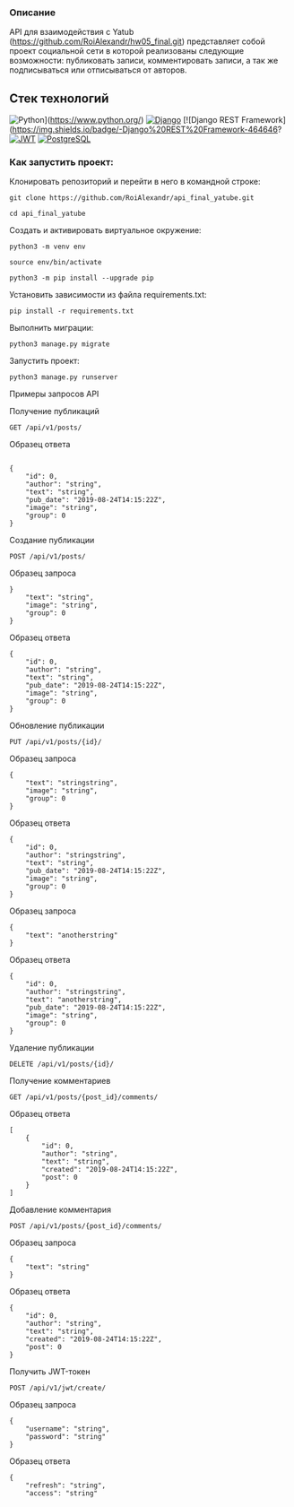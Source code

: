 ### Описание
API для взаимодействия с Yatub (https://github.com/RoiAlexandr/hw05_final.git) представляет собой проект социальной сети в которой реализованы следующие возможности: публиковать записи, комментировать записи, а так же подписываться или отписываться от авторов.

## Стек технологий
![Python](https://img.shields.io/badge/-Python-464646?style=flat-square&logo=Python)](https://www.python.org/)
[![Django](https://img.shields.io/badge/-Django-464646?style=flat-square&logo=Django)](https://www.djangoproject.com/)
[![Django REST Framework](https://img.shields.io/badge/-Django%20REST%20Framework-464646?
[![JWT](https://img.shields.io/badge/-JWT-464646?style=flat&color=008080)](https://jwt.io/)
[![PostgreSQL](https://img.shields.io/badge/-PostgreSQL-464646?style=flat&logo=PostgreSQL&logoColor=56C0C0&color=008080)](https://www.postgresql.org/)


### Как запустить проект:

Клонировать репозиторий и перейти в него в командной строке:

```
git clone https://github.com/RoiAlexandr/api_final_yatube.git
```

```
cd api_final_yatube

```

Cоздать и активировать виртуальное окружение:

```
python3 -m venv env
```

```
source env/bin/activate
```

```
python3 -m pip install --upgrade pip
```

Установить зависимости из файла requirements.txt:

```
pip install -r requirements.txt
```

Выполнить миграции:

```
python3 manage.py migrate
```

Запустить проект:

```
python3 manage.py runserver
```



Примеры запросов API

Получение публикаций
```
GET /api/v1/posts/
```
Образец ответа
```

{
    "id": 0,
    "author": "string",
    "text": "string",
    "pub_date": "2019-08-24T14:15:22Z",
    "image": "string",
    "group": 0
}
```
Создание публикации
```
POST /api/v1/posts/
```
Образец запроса
```
}
    "text": "string",
    "image": "string",
    "group": 0
}
```
Образец ответа
```
{
    "id": 0,
    "author": "string",
    "text": "string",
    "pub_date": "2019-08-24T14:15:22Z",
    "image": "string",
    "group": 0
}
```
Обновление публикации
```
PUT /api/v1/posts/{id}/
```
Образец запроса
```
{
    "text": "stringstring",
    "image": "string",
    "group": 0
}
```
Образец ответа
```
{
    "id": 0,
    "author": "stringstring",
    "text": "string",
    "pub_date": "2019-08-24T14:15:22Z",
    "image": "string",
    "group": 0
}
```

Образец запроса
```
{
    "text": "anotherstring"
}
```
Образец ответа
```
{
    "id": 0,
    "author": "stringstring",
    "text": "anotherstring",
    "pub_date": "2019-08-24T14:15:22Z",
    "image": "string",
    "group": 0
}
```
Удаление публикации
```
DELETE /api/v1/posts/{id}/
```
Получение комментариев
```
GET /api/v1/posts/{post_id}/comments/
```
Образец ответа
```
[
    {
        "id": 0,
        "author": "string",
        "text": "string",
        "created": "2019-08-24T14:15:22Z",
        "post": 0
    }
]
```
Добавление комментария
```
POST /api/v1/posts/{post_id}/comments/
```
Образец запроса
```
{
    "text": "string"
}
```
Образец ответа
```
{
    "id": 0,
    "author": "string",
    "text": "string",
    "created": "2019-08-24T14:15:22Z",
    "post": 0
}
```
Получить JWT-токен
```
POST /api/v1/jwt/create/
```
Образец запроса
```
{
    "username": "string",
    "password": "string"
}
```
Образец ответа
```
{
    "refresh": "string",
    "access": "string"
```
